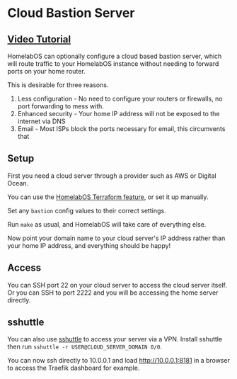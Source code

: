 # Cloud Bastion Server

## [Video Tutorial](https://youtu.be/gqw8_PZ42KA)

HomelabOS can optionally configure a cloud based bastion server, which will route
traffic to your HomelabOS instance without needing to forward ports on your home router.

This is desirable for three reasons.

1. Less configuration - No need to configure your routers or firewalls, no port forwarding to mess with.
2. Enhanced security - Your home IP address will not be exposed to the internet via DNS
3. Email - Most ISPs block the ports necessary for email, this circumvents that

## Setup

First you need a cloud server through a provider such as AWS or Digital Ocean.

You can use the [HomelabOS Terraform feature](/setup/terraform.md), or set it up manually.

Set any `bastion` config values to their correct settings.

Run `make` as usual, and HomelabOS will take care of everything else.

Now point your domain name to your cloud server's IP address rather than your home IP address,
and everything should be happy!

## Access

You can SSH port 22 on your cloud server to access the cloud server itself. Or you can
SSH to port 2222 and you will be accessing the home server directly.

## sshuttle

You can also use [sshuttle](https://github.com/sshuttle/sshuttle) to access your server
via a VPN. Install sshuttle then run `sshuttle -r USER@CLOUD_SERVER_DOMAIN 0/0`.

You can now ssh directly to 10.0.0.1 and load http://10.0.0.1:8181 in a browser to
access the Traefik dashboard for example.
